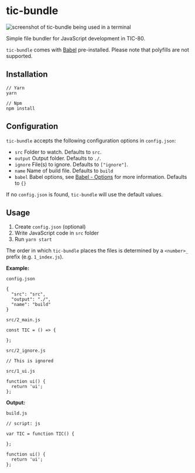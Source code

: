 # tic-bundle

![screenshot of tic-bundle being used in a terminal](https://i.imgur.com/UVHUMTK.jpg)

Simple file bundler for JavaScript development in TIC-80.

`tic-bundle` comes with [Babel](https://babeljs.io/docs/en/babel-preset-env) pre-installed. Please note that polyfills are not supported.

## Installation

```
// Yarn
yarn

// Npm
npm install
```

## Configuration

`tic-bundle` accepts the following configuration options in `config.json`:

- `src` Folder to watch. Defaults to `src`.
- `output` Output folder. Defaults to `./`.
- `ignore` File(s) to ignore. Defaults to `["ignore"]`.
- `name` Name of build file. Defaults to `build`
- `babel` Babel options, see [Babel - Options](https://babeljs.io/docs/en/options) for more information. Defaults to `{}`

If no `config.json` is found, `tic-bundle` will use the default values.

## Usage

1) Create `config.json` (optional)
2) Write JavaScript code in `src` folder
3) Run `yarn start`

The order in which `tic-bundle` places the files is determined by a `<number>_` prefix (e.g. `1_index.js`).

<b>Example:</b>

`config.json`

```
{
  "src": "src",
  "output": "./",
  "name": "build"
}
```

`src/2_main.js`

```
const TIC = () => {

};
```

`src/2_ignore.js`

```
// This is ignored
```

`src/1_ui.js`

```
function ui() {
  return 'ui';
};
```

<b>Output:</b>

`build.js`

```
// script: js

var TIC = function TIC() {

};

function ui() {
  return 'ui';
};
```
